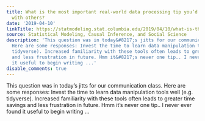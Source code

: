 ```yaml
---
title: What is the most important real-world data processing tip you’d like to share
  with others?
date: '2019-04-10'
linkTitle: https://statmodeling.stat.columbia.edu/2019/04/10/what-is-the-most-important-real-world-data-processing-tip-youd-like-to-share-with-others/
source: Statistical Modeling, Causal Inference, and Social Science
description: 'This question was in today&#8217;s jitts for our communication class.
  Here are some responses: Invest the time to learn data manipulation tools well (e.g.
  tidyverse). Increased familiarity with these tools often leads to greater time savings
  and less frustration in future. Hmm it&#8217;s never one tip.. I never ever found
  it useful to begin writing ...'
disable_comments: true
---
```

This question was in today&#8217;s jitts for our communication class. Here are some responses: Invest the time to learn data manipulation tools well (e.g. tidyverse). Increased familiarity with these tools often leads to greater time savings and less frustration in future. Hmm it&#8217;s never one tip.. I never ever found it useful to begin writing ...